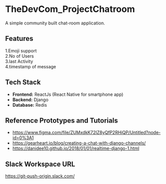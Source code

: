 # TheDevCom_ProjectChatroom
A simple community built chat-room application.

## Features
1.Emoji support  
2.No of Users  
3.last Activity  
4.timestamp of message  

## Tech Stack
- **Frontend:** ReactJs (React Native for smartphone app)
- **Backend:** Django
- **Database:** Redis


## Reference Prototypes and Tutorials
- https://www.figma.com/file/ZUMxdkK72IZ8yQfP2RHiQP/Untitled?node-id=0%3A1
- https://gearheart.io/blog/creating-a-chat-with-django-channels/
- https://danidee10.github.io/2018/01/01/realtime-django-1.html

## Slack Workspace URL
https://git-push-origin.slack.com/ 



